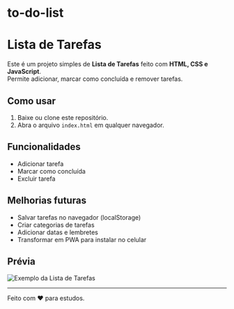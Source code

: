 # to-do-list
# Lista de Tarefas

Este é um projeto simples de **Lista de Tarefas** feito com **HTML, CSS e JavaScript**.  
Permite adicionar, marcar como concluída e remover tarefas.

## Como usar
1. Baixe ou clone este repositório.
2. Abra o arquivo `index.html` em qualquer navegador.

## Funcionalidades
- Adicionar tarefa 
- Marcar como concluída 
- Excluir tarefa 

## Melhorias futuras
- Salvar tarefas no navegador (localStorage)  
- Criar categorias de tarefas  
- Adicionar datas e lembretes  
- Transformar em PWA para instalar no celular  

## Prévia
![Exemplo da Lista de Tarefas](https://via.placeholder.com/600x300.png?text=Preview+do+App)

---
Feito com ❤️ para estudos.
